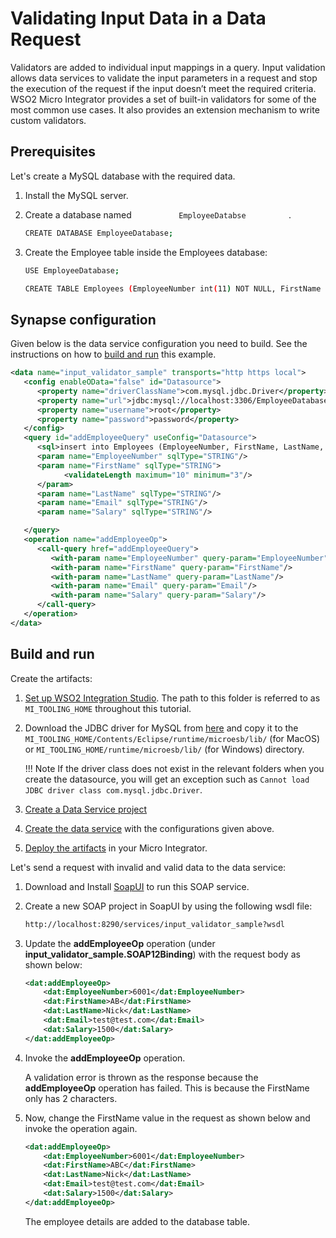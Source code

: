 # Validating Input Data in a Data Request

Validators are added to individual input mappings in a query. Input
validation allows data services to validate the input parameters in a
request and stop the execution of the request if the input doesn’t meet
the required criteria. WSO2 Micro Integrator provides a set of built-in validators for some of the most
common use cases. It also provides an extension mechanism to write
custom validators.

## Prerequisites

Let's create a MySQL database with the required data.

1.  Install the MySQL server.
2.  Create a database named `           EmployeeDatabse          ` .

    ```bash
    CREATE DATABASE EmployeeDatabase;
    ```

3.  Create the Employee table inside the Employees database:

    ```bash
    USE EmployeeDatabase;

    CREATE TABLE Employees (EmployeeNumber int(11) NOT NULL, FirstName varchar(255) NOT NULL, LastName varchar(255) DEFAULT NULL, Email varchar(255) DEFAULT NULL, Salary varchar(255));
    ```

## Synapse configuration
Given below is the data service configuration you need to build. See the instructions on how to [build and run](#build-and-run) this example.

```xml
<data name="input_validator_sample" transports="http https local">
   <config enableOData="false" id="Datasource">
      <property name="driverClassName">com.mysql.jdbc.Driver</property>
      <property name="url">jdbc:mysql://localhost:3306/EmployeeDatabase</property>
      <property name="username">root</property>
      <property name="password">password</property>
   </config>
   <query id="addEmployeeQuery" useConfig="Datasource">
      <sql>insert into Employees (EmployeeNumber, FirstName, LastName, Email, Salary) values(:EmployeeNumber,:FirstName,:LastName,:Email,:Salary)</sql>
      <param name="EmployeeNumber" sqlType="STRING"/>
      <param name="FirstName" sqlType="STRING">
            <validateLength maximum="10" minimum="3"/>
      </param>
      <param name="LastName" sqlType="STRING"/>
      <param name="Email" sqlType="STRING"/>
      <param name="Salary" sqlType="STRING"/>

   </query>
   <operation name="addEmployeeOp">
      <call-query href="addEmployeeQuery">
         <with-param name="EmployeeNumber" query-param="EmployeeNumber"/>
         <with-param name="FirstName" query-param="FirstName"/>
         <with-param name="LastName" query-param="LastName"/>
         <with-param name="Email" query-param="Email"/>
         <with-param name="Salary" query-param="Salary"/>
      </call-query>
   </operation>
</data>
```

## Build and run

Create the artifacts:

1. [Set up WSO2 Integration Studio](../../../../develop/installing-WSO2-Integration-Studio). The path to this folder is referred to as `MI_TOOLING_HOME` throughout this tutorial.
2.  Download the JDBC driver for MySQL from [here](http://dev.mysql.com/downloads/connector/j/) and copy it to the `MI_TOOLING_HOME/Contents/Eclipse/runtime/microesb/lib/` (for MacOS) or 
`MI_TOOLING_HOME/runtime/microesb/lib/` (for Windows) directory. 

    !!! Note
        If the driver class does not exist in the relevant folders when you create the datasource, you will get an exception such as `Cannot load JDBC driver class com.mysql.jdbc.Driver`.
        
3. [Create a Data Service project](../../../../develop/creating-projects/#data-services-project)
4. [Create the data service](../../../../develop/creating-artifacts/data-services/creating-data-services) with the configurations given above.
5. [Deploy the artifacts](../../../../develop/deploy-artifacts) in your Micro Integrator. 

Let's send a request with invalid and valid data to the data service:

1. Download and Install [SoapUI](https://www.soapui.org/downloads/soapui.html) to run this SOAP service.
2. Create a new SOAP project in SoapUI by using the following wsdl file:
   ```bash
   http://localhost:8290/services/input_validator_sample?wsdl
   ```
   
3. Update the **addEmployeeOp** operation (under **input_validator_sample.SOAP12Binding**) with the request body as shown below:

    ```xml
    <dat:addEmployeeOp>
        <dat:EmployeeNumber>6001</dat:EmployeeNumber>
        <dat:FirstName>AB</dat:FirstName>
        <dat:LastName>Nick</dat:LastName>
        <dat:Email>test@test.com</dat:Email>
        <dat:Salary>1500</dat:Salary>
    </dat:addEmployeeOp>
    ```
    
4. Invoke the **addEmployeeOp** operation.

   A validation error is thrown as the response because the **addEmployeeOp** operation has failed. This is because                  the FirstName only has 2 characters.

5. Now, change the FirstName value in the request as shown below and invoke the operation again.
    ```xml
    <dat:addEmployeeOp>
        <dat:EmployeeNumber>6001</dat:EmployeeNumber>
        <dat:FirstName>ABC</dat:FirstName>
        <dat:LastName>Nick</dat:LastName>
        <dat:Email>test@test.com</dat:Email>
        <dat:Salary>1500</dat:Salary>
    </dat:addEmployeeOp>
    ```
    The employee details are added to the database table.

